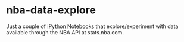 # nba-data-explore
Just a couple of [iPython Notebooks](http://ipython.org/notebook.html) that explore/experiment with data available through the NBA API at stats.nba.com.
